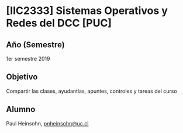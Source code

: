 # [IIC2333] Sistemas Operativos y Redes del DCC [PUC]
## Año (Semestre)
1er semestre 2019

## Objetivo
Compartir las clases, ayudantías, apuntes, controles y tareas del curso

## Alumno
Paul Heinsohn, pnheinsohn@uc.cl
